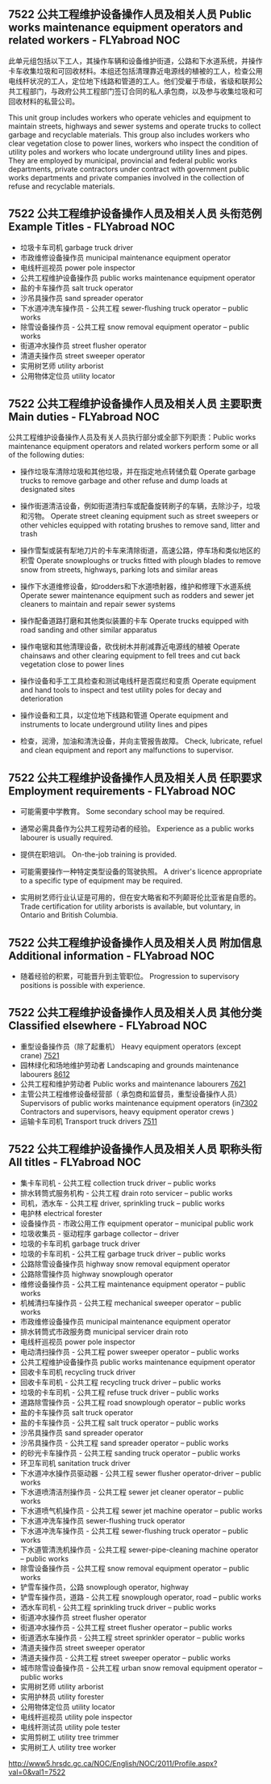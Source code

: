 ## 7522 公共工程维护设备操作人员及相关人员 Public works maintenance equipment operators and related workers - FLYabroad NOC

此单元组包括以下工人，其操作车辆和设备维护街道，公路和下水道系统，并操作卡车收集垃圾和可回收材料。本组还包括清理靠近电源线的植被的工人，检查公用电线杆状况的工人，定位地下线路和管道的工人。他们受雇于市级，省级和联邦公共工程部门，与政府公共工程部门签订合同的私人承包商，以及参与收集垃圾和可回收材料的私营公司。

This unit group includes workers who operate vehicles and equipment to maintain streets, highways and sewer systems and operate trucks to collect garbage and recyclable materials. This group also includes workers who clear vegetation close to power lines, workers who inspect the condition of utility poles and workers who locate underground utility lines and pipes. They are employed by municipal, provincial and federal public works departments, private contractors under contract with government public works departments and private companies involved in the collection of refuse and recyclable materials.

## 7522 公共工程维护设备操作人员及相关人员 头衔范例 Example Titles - FLYabroad NOC

* 垃圾卡车司机 garbage truck driver
* 市政维修设备操作员 municipal maintenance equipment operator
* 电线杆巡视员 power pole inspector
* 公共工程维护设备操作员 public works maintenance equipment operator
* 盐的卡车操作员 salt truck operator
* 沙吊具操作员 sand spreader operator
* 下水道冲洗车操作员 - 公共工程 sewer-flushing truck operator – public works
* 除雪设备操作员 - 公共工程 snow removal equipment operator – public works
* 街道冲水操作员 street flusher operator
* 清道夫操作员 street sweeper operator
* 实用树艺师 utility arborist
* 公用物体定位员 utility locator

## 7522 公共工程维护设备操作人员及相关人员 主要职责 Main duties - FLYabroad NOC

公共工程维护设备操作人员及有关人员执行部分或全部下列职责：Public works maintenance equipment operators and related workers perform some or all of the following duties:

* 操作垃圾车清除垃圾和其他垃圾，并在指定地点转储负载
Operate garbage trucks to remove garbage and other refuse and dump loads at designated sites

* 操作街道清洁设备，例如街道清扫车或配备旋转刷子的车辆，去除沙子，垃圾和污物。
Operate street cleaning equipment such as street sweepers or other vehicles equipped with rotating brushes to remove sand, litter and trash

* 操作雪梨或装有犁地刀片的卡车来清除街道，高速公路，停车场和类似地区的积雪
Operate snowploughs or trucks fitted with plough blades to remove snow from streets, highways, parking lots and similar areas

* 操作下水道维修设备，如rodders和下水道喷射器，维护和修理下水道系统
Operate sewer maintenance equipment such as rodders and sewer jet cleaners to maintain and repair sewer systems

* 操作配备道路打磨和其他类似装置的卡车
Operate trucks equipped with road sanding and other similar apparatus

* 操作电锯和其他清理设备，砍伐树木并削减靠近电源线的植被
Operate chainsaws and other clearing equipment to fell trees and cut back vegetation close to power lines

* 操作设备和手工工具检查和测试电线杆是否腐烂和变质
Operate equipment and hand tools to inspect and test utility poles for decay and deterioration

* 操作设备和工具，以定位地下线路和管道
Operate equipment and instruments to locate underground utility lines and pipes

* 检查，润滑，加油和清洗设备，并向主管报告故障。
Check, lubricate, refuel and clean equipment and report any malfunctions to supervisor.

## 7522 公共工程维护设备操作人员及相关人员 任职要求 Employment requirements - FLYabroad NOC

* 可能需要中学教育。
Some secondary school may be required.

* 通常必需具备作为公共工程劳动者的经验。
Experience as a public works labourer is usually required.

* 提供在职培训。
On-the-job training is provided.

* 可能需要操作一种特定类型设备的驾驶执照。
A driver's licence appropriate to a specific type of equipment may be required.

* 实用树艺师行业认证是可用的，但在安大略省和不列颠哥伦比亚省是自愿的。
Trade certification for utility arborists is available, but voluntary, in Ontario and British Columbia.

## 7522 公共工程维护设备操作人员及相关人员 附加信息 Additional information - FLYabroad NOC

* 随着经验的积累，可能晋升到主管职位。
Progression to supervisory positions is possible with experience.

## 7522 公共工程维护设备操作人员及相关人员 其他分类 Classified elsewhere - FLYabroad NOC

* 重型设备操作员（除了起重机）  Heavy equipment operators (except crane) [7521](7521)
* 园林绿化和场地维护劳动者 Landscaping and grounds maintenance labourers [8612](8612)
* 公共工程和维护劳动者 Public works and maintenance labourers [7621](7621)
* 主管公共工程维修设备经营部（ 承包商和监督员，重型设备操作人员） Supervisors of public works maintenance equipment operators (in[7302](7302) Contractors and supervisors, heavy equipment operator crews )
* 运输卡车司机 Transport truck drivers [7511](7511)

## 7522 公共工程维护设备操作人员及相关人员 职称头衔 All titles - FLYabroad NOC

* 集卡车司机 - 公共工程 collection truck driver – public works
* 排水转筒式服务机构 - 公共工程 drain roto servicer – public works
* 司机，洒水车 - 公共工程 driver, sprinkling truck – public works
* 电护林 electrical forester
* 设备操作员 - 市政公用工作 equipment operator – municipal public work
* 垃圾收集员 - 驱动程序 garbage collector – driver
* 垃圾的卡车司机 garbage truck driver
* 垃圾的卡车司机 - 公共工程 garbage truck driver – public works
* 公路除雪设备操作员 highway snow removal equipment operator
* 公路除雪操作员 highway snowplough operator
* 维修设备操作员 - 公共工程 maintenance equipment operator – public works
* 机械清扫车操作员 - 公共工程 mechanical sweeper operator – public works
* 市政维修设备操作员 municipal maintenance equipment operator
* 排水转筒式市政服务商 municipal servicer drain roto
* 电线杆巡视员 power pole inspector
* 电动清扫操作员 - 公共工程 power sweeper operator – public works
* 公共工程维护设备操作员 public works maintenance equipment operator
* 回收卡车司机 recycling truck driver
* 回收卡车司机 - 公共工程 recycling truck driver – public works
* 垃圾的卡车司机 - 公共工程 refuse truck driver – public works
* 道路除雪操作员 - 公共工程 road snowplough operator – public works
* 盐的卡车操作员 salt truck operator
* 盐的卡车操作员 - 公共工程 salt truck operator – public works
* 沙吊具操作员 sand spreader operator
* 沙吊具操作员 - 公共工程 sand spreader operator – public works
* 的砂光卡车操作员 - 公共工程 sanding truck operator – public works
* 环卫车司机 sanitation truck driver
* 下水道冲水操作员驱动器 - 公共工程 sewer flusher operator-driver – public works
* 下水道喷清洁剂操作员 - 公共工程 sewer jet cleaner operator – public works
* 下水道喷气机操作员 - 公共工程 sewer jet machine operator – public works
* 下水道冲洗车操作员 sewer-flushing truck operator
* 下水道冲洗车操作员 - 公共工程 sewer-flushing truck operator – public works
* 下水道管清洗机操作员 - 公共工程 sewer-pipe-cleaning machine operator – public works
* 除雪设备操作员 - 公共工程 snow removal equipment operator – public works
* 铲雪车操作员，公路 snowplough operator, highway
* 铲雪车操作员，道路 - 公共工程 snowplough operator, road – public works
* 洒水车司机 - 公共工程 sprinkling truck driver – public works
* 街道冲水操作员 street flusher operator
* 街道冲水操作员 - 公共工程 street flusher operator – public works
* 街道洒水车操作员 - 公共工程 street sprinkler operator – public works
* 清道夫操作员 street sweeper operator
* 清道夫操作员 - 公共工程 street sweeper operator – public works
* 城市除雪设备操作员 - 公共工程 urban snow removal equipment operator – public works
* 实用树艺师 utility arborist
* 实用护林员 utility forester
* 公用物体定位员 utility locator
* 电线杆巡视员 utility pole inspector
* 电线杆测试员 utility pole tester
* 实用剪树工 utility tree trimmer
* 实用树工人 utility tree worker

http://www5.hrsdc.gc.ca/NOC/English/NOC/2011/Profile.aspx?val=0&val1=7522